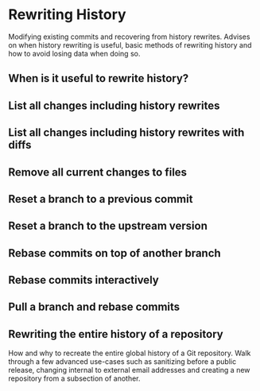 # Rewriting History
Modifying existing commits and recovering from history rewrites. Advises on when history rewriting is useful, basic methods of rewriting history and how to avoid losing data when doing so.

## When is it useful to rewrite history?

## List all changes including history rewrites

## List all changes including history rewrites with diffs

## Remove all current changes to files

## Reset a branch to a previous commit

## Reset a branch to the upstream version

## Rebase commits on top of another branch

## Rebase commits interactively

## Pull a branch and rebase commits

## Rewriting the entire history of a repository

How and why to recreate the entire global history of a Git repository. Walk through a few advanced use-cases such as sanitizing before a public release, changing internal to external email addresses and creating a new repository from a subsection of another.
